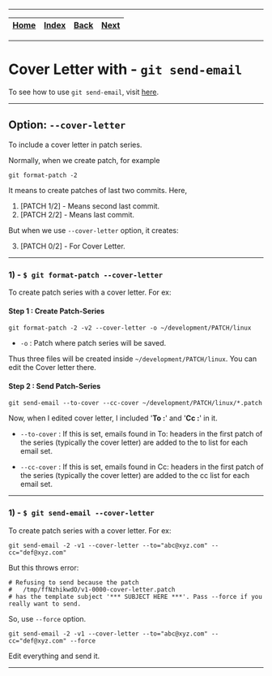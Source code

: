 
---

| [Home](/README.md) | [Index](./README.md) | [Back](./1_git_cheat_sheet.md) | [Next](./3_git_rewrite_history.md) |
| :---: | :---: | :---: | :---: |

---

# Cover Letter with - `git send-email`

To see how to use `git send-email`, visit [here](./1_git_cheat_sheet.md#10----git-send-email).

---

## Option: `--cover-letter`
To include a cover letter in patch series.

Normally, when we create patch, for example

```
git format-patch -2
```

It means to create patches of last two commits. Here,

1) [PATCH 1/2] - Means second last commit.
2) [PATCH 2/2] - Means last commit.

But when we use `--cover-letter` option, it creates:

3) [PATCH 0/2] - For Cover Letter.

---

### 1) - `$ git format-patch --cover-letter`
To create patch series with a cover letter. For ex:

#### Step 1 : Create Patch-Series

```shell
git format-patch -2 -v2 --cover-letter -o ~/development/PATCH/linux
```

* `-o` : Patch where patch series will be saved.

Thus three files will be created inside `~/development/PATCH/linux`. You can edit the Cover letter there.

#### Step 2 : Send Patch-Series

```shell
git send-email --to-cover --cc-cover ~/development/PATCH/linux/*.patch
```
Now, when I edited cover letter, I included '__To :__' and '__Cc :__' in it.

* `--to-cover` : If this is set, emails found in To: headers in the first patch of the series (typically the cover letter) are added to the to list for each email set.

* `--cc-cover` : If this is set, emails found in Cc: headers in the first patch of the series (typically the cover letter) are added to the cc list for each email set.

---

### 1) - `$ git send-email --cover-letter`
To create patch series with a cover letter. For ex:

```shell
git send-email -2 -v1 --cover-letter --to="abc@xyz.com" --cc="def@xyz.com"
```

But this throws error:
```
# Refusing to send because the patch
# 	/tmp/ffNzhikwdO/v1-0000-cover-letter.patch
# has the template subject '*** SUBJECT HERE ***'. Pass --force if you really want to send.
```

So, use `--force` option.

```shell
git send-email -2 -v1 --cover-letter --to="abc@xyz.com" --cc="def@xyz.com" --force
```

Edit everything and send it.

---
